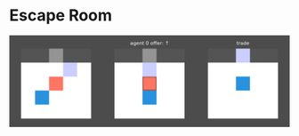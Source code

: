 # Escape Room

![escape_room_trade](https://github.com/Anemosx/escape-room/blob/master/esc_action_trade.png?raw=true)
